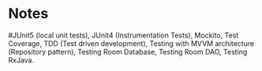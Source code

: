 # Notes
#JUnit5 (local unit tests),
JUnit4 (Instrumentation Tests),
Mockito,
Test Coverage,
TDD (Test driven development),
Testing with MVVM architecture (Repository pattern),
Testing Room Database,
Testing Room DAO,
Testing RxJava.
